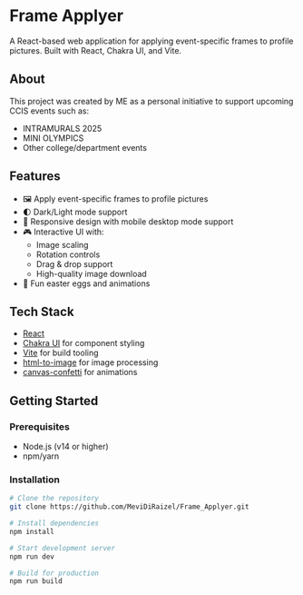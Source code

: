 # Frame Applyer

A React-based web application for applying event-specific frames to profile pictures. Built with React, Chakra UI, and Vite.

## About
This project was created by ME as a personal initiative to support upcoming CCIS events such as:
- INTRAMURALS 2025
- MINI OLYMPICS
- Other college/department events

## Features
- 🖼️ Apply event-specific frames to profile pictures
- 🌓 Dark/Light mode support
- 📱 Responsive design with mobile desktop mode support
- 🎮 Interactive UI with:
  - Image scaling
  - Rotation controls
  - Drag & drop support
  - High-quality image download
- 🎉 Fun easter eggs and animations

## Tech Stack
- [React](https://reactjs.org/)
- [Chakra UI](https://chakra-ui.com/) for component styling
- [Vite](https://vitejs.dev/) for build tooling
- [html-to-image](https://github.com/bubkoo/html-to-image) for image processing
- [canvas-confetti](https://github.com/catdad/canvas-confetti) for animations

## Getting Started

### Prerequisites
- Node.js (v14 or higher)
- npm/yarn

### Installation
```bash
# Clone the repository
git clone https://github.com/MeviDiRaizel/Frame_Applyer.git

# Install dependencies
npm install

# Start development server
npm run dev

# Build for production
npm run build

